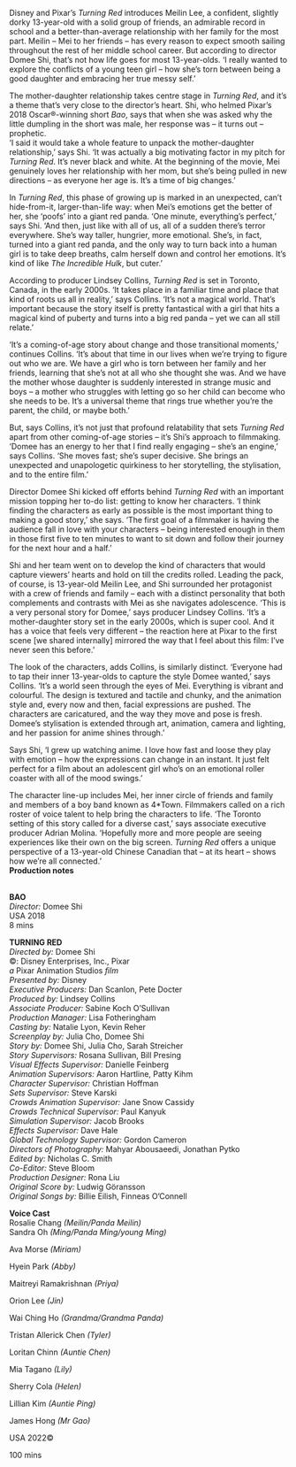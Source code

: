 
Disney and Pixar’s _Turning Red_ introduces Meilin Lee, a confident, slightly dorky 13-year-old with a solid group of friends, an admirable record in school and a better-than-average relationship with her family for the most part. Meilin – Mei to her friends – has every reason to expect smooth sailing throughout the rest of her middle school career. But according to director Domee Shi, that’s not how life goes for most 13-year-olds. ‘I really wanted to explore the conflicts of a young teen girl – how she’s torn between being a good daughter and embracing her true messy self.’

The mother-daughter relationship takes centre stage in _Turning Red_, and it’s a theme that’s very close to the director’s heart. Shi, who helmed Pixar’s 2018 Oscar®-winning short _Bao_, says that when she was asked why the little dumpling in the short was male, her response was – it turns out – prophetic.  
‘I said it would take a whole feature to unpack the mother-daughter relationship,’ says Shi. ‘It was actually a big motivating factor in my pitch for _Turning Red_. It’s never black and white. At the beginning of the movie, Mei genuinely loves her relationship with her mom, but she’s being pulled in new directions – as everyone her age is. It’s a time of big changes.’

In _Turning Red_, this phase of growing up is marked in an unexpected, can’t hide-from-it, larger-than-life way: when Mei’s emotions get the better of her, she ‘poofs’ into a giant red panda. ‘One minute, everything’s perfect,’ says Shi. ‘And then, just like with all of us, all of a sudden there’s terror everywhere. She’s way taller, hungrier, more emotional. She’s, in fact, turned into a giant red panda, and the only way to turn back into a human girl is to take deep breaths, calm herself down and control her emotions. It’s kind of like _The Incredible Hulk_, but cuter.’

According to producer Lindsey Collins, _Turning Red_ is set in Toronto, Canada, in the early 2000s. ‘It takes place in a familiar time and place that kind of roots us all in reality,’ says Collins. ‘It’s not a magical world. That’s important because the story itself is pretty fantastical with a girl that hits a magical kind of puberty and turns into a big red panda – yet we can all still relate.’

‘It’s a coming-of-age story about change and those transitional moments,’ continues Collins. ‘It’s about that time in our lives when we’re trying to figure out who we are. We have a girl who is torn between her family and her friends, learning that she’s not at all who she thought she was. And we have the mother whose daughter is suddenly interested in strange music and boys – a mother who struggles with letting go so her child can become who she needs to be. It’s a universal theme that rings true whether you’re the parent, the child, or maybe both.’

But, says Collins, it’s not just that profound relatability that sets _Turning Red_ apart from other coming-of-age stories – it’s Shi’s approach to filmmaking. ‘Domee has an energy to her that I find really engaging – she’s an engine,’ says Collins. ‘She moves fast; she’s super decisive. She brings an unexpected and unapologetic quirkiness to her storytelling, the stylisation, and to the  entire film.’

Director Domee Shi kicked off efforts behind _Turning Red_ with an important mission topping her to-do list: getting to know her characters. ‘I think finding the characters as early as possible is the most important thing to making a good story,’ she says. ‘The first goal of a filmmaker is having the audience fall in love with your characters – being interested enough in them in those first five to ten minutes to want to sit down and follow their journey for the next hour and a half.’

Shi and her team went on to develop the kind of characters that would capture viewers’ hearts and hold on till the credits rolled. Leading the pack, of course, is 13-year-old Meilin Lee, and Shi surrounded her protagonist with a crew of friends and family – each with a distinct personality that both complements and contrasts with Mei as she navigates adolescence. ‘This is a very personal story for Domee,’ says producer Lindsey Collins. ‘It’s a mother-daughter story set in the early 2000s, which is super cool. And it has a voice that feels very different – the reaction here at Pixar to the first scene [we shared internally] mirrored the way that I feel about this film: I’ve never seen this before.’

The look of the characters, adds Collins, is similarly distinct. ‘Everyone had to tap their inner 13-year-olds to capture the style Domee wanted,’ says Collins. ‘It’s a world seen through the eyes of Mei. Everything is vibrant and colourful. The design is textured and tactile and chunky, and the animation style and, every now and then, facial expressions are pushed. The characters are caricatured, and the way they move and pose is fresh. Domee’s stylisation is extended through art, animation, camera and lighting, and her passion for anime shines through.’

Says Shi, ‘I grew up watching anime. I love how fast and loose they play with emotion – how the expressions can change in an instant. It just felt perfect for a film about an adolescent girl who’s on an emotional roller coaster with all of the mood swings.’

The character line-up includes Mei, her inner circle of friends and family and members of a boy band known as 4*Town. Filmmakers called on a rich roster of voice talent to help bring the characters to life. ‘The Toronto setting of this story called for a diverse cast,’ says associate executive producer Adrian Molina. ‘Hopefully more and more people are seeing experiences like their own on the big screen. _Turning Red_ offers a unique perspective of a 13-year-old Chinese Canadian that – at its heart – shows how we’re all connected.’  
**Production notes**
<br><br>

**BAO**<br>
_Director:_ Domee Shi<br>
USA 2018<br>
8 mins<br>

**TURNING RED**<br>
_Directed by:_ Domee Shi<br>
©: Disney Enterprises, Inc., Pixar<br>
_a_ Pixar Animation Studios _film_<br>
_Presented by:_ Disney<br>
_Executive Producers:_ Dan Scanlon, Pete Docter<br>
_Produced by:_ Lindsey Collins<br>
_Associate Producer:_ Sabine Koch O’Sullivan<br>
_Production Manager:_ Lisa Fotheringham<br>
_Casting by:_ Natalie Lyon, Kevin Reher<br>
_Screenplay by:_ Julia Cho, Domee Shi<br>
_Story by:_ Domee Shi, Julia Cho, Sarah Streicher<br>
_Story Supervisors:_ Rosana Sullivan, Bill Presing<br>
_Visual Effects Supervisor:_ Danielle Feinberg<br>
_Animation Supervisors:_ Aaron Hartline, Patty Kihm<br>
_Character Supervisor:_ Christian Hoffman<br>
_Sets Supervisor:_ Steve Karski<br>
_Crowds Animation Supervisor:_ Jane Snow Cassidy<br>
_Crowds Technical Supervisor:_ Paul Kanyuk<br>
_Simulation Supervisor:_ Jacob Brooks<br>
_Effects Supervisor:_ Dave Hale<br>
_Global Technology Supervisor:_ Gordon Cameron<br>
_Directors of Photography:_ Mahyar Abousaeedi, Jonathan Pytko<br>
_Edited by:_ Nicholas C. Smith<br>
_Co-Editor:_ Steve Bloom<br>
_Production Designer:_ Rona Liu<br>
_Original Score by:_ Ludwig Göransson<br>
_Original Songs by:_ Billie Eilish, Finneas O’Connell<br>

**Voice Cast**<br>
Rosalie Chang _(Meilin/Panda Meilin)_<br>
Sandra Oh _(Ming/Panda Ming/young Ming)_<br>

Ava Morse _(Miriam)_<br>

Hyein Park _(Abby)_<br>

Maitreyi Ramakrishnan _(Priya)_<br>

Orion Lee _(Jin)_<br>

Wai Ching Ho _(Grandma/Grandma Panda)_<br>

Tristan Allerick Chen _(Tyler)_<br>

Loritan Chinn _(Auntie Chen)_<br>

Mia Tagano _(Lily)_<br>

Sherry Cola _(Helen)_<br>

Lillian Kim _(Auntie Ping)_<br>

James Hong _(Mr Gao)_<br>

USA 2022©<br>

100 mins<br>
<br>
<!--stackedit_data:
eyJoaXN0b3J5IjpbNjk5MDgzNjQ4XX0=
-->